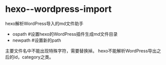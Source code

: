 # hexo--wordpress-import
hexo解析WordPress导入的md文件助手

- ospath #设置hexo的WordPress插件生成md文件目录
- newpath #设置新的path

主要文件名中不能出现特殊字符，需要替换掉。
hexo不能解析WordPress导出之后的id，category之类。
